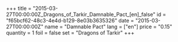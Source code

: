 +++
title = "2015-03-27T00:00:00Z_Dragons_of_Tarkir_Damnable_Pact_[en]_false"
id = "f65bcf62-48c3-4e4d-b129-8e03b3635326"
date = "2015-03-27T00:00:00Z"
name = "Damnable Pact"
lang = ["en"]
price = "0.15"
quantity = 1
foil = false
set = "Dragons of Tarkir"
+++
